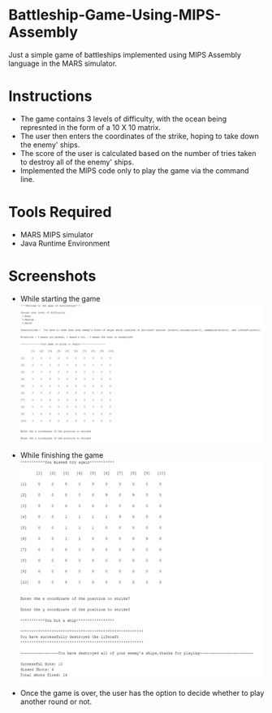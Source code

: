 # Battleship-Game-Using-MIPS-Assembly
Just a simple game of battleships implemented using MIPS Assembly language in the MARS simulator.

# Instructions
- The game contains 3 levels of difficulty, with the ocean being represnted in the form of a 10 X 10 matrix.
- The user then enters the coordinates of the strike, hoping to take down the enemy' ships.
- The score of the user is calculated based on the number of tries taken to destroy all of the enemy' ships. 
- Implemented the MIPS code only to play the game via the command line. 

# Tools Required
- MARS MIPS simulator 
- Java Runtime Environment

# Screenshots
- While starting the game
![alt text](https://github.com/bharathbabu68/Battleship-Game-Using-MIPS-Assembly/blob/master/start.PNG)

- While finishing the game
![alt text](https://github.com/bharathbabu68/Battleship-Game-Using-MIPS-Assembly/blob/master/end.PNG)

- Once the game is over, the user has the option to decide whether to play another round or not.
